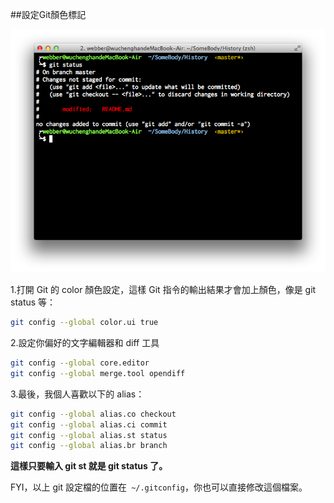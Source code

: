 ##設定Git顏色標記

![DEMO](images/git_color.png)

1.打開 Git 的 color 顏色設定，這樣 Git 指令的輸出結果才會加上顏色，像是 git status 等：

```bash
git config --global color.ui true
```

2.設定你偏好的文字編輯器和 diff 工具

```bash
git config --global core.editor
git config --global merge.tool opendiff
```

3.最後，我個人喜歡以下的 alias：
```bash
git config --global alias.co checkout
git config --global alias.ci commit
git config --global alias.st status
git config --global alias.br branch
```
**這樣只要輸入 git st 就是 git status 了。**

FYI，以上 git 設定檔的位置在` ~/.gitconfig`，你也可以直接修改這個檔案。
